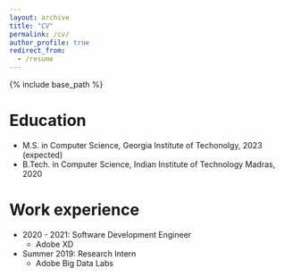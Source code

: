 ```yaml
---
layout: archive
title: "CV"
permalink: /cv/
author_profile: true
redirect_from:
  - /resume
---
```


{% include base_path %}

Education
======
* M.S. in Computer Science, Georgia Institute of Techonolgy, 2023 (expected)
* B.Tech. in Computer Science, Indian Institute of Technology Madras, 2020

Work experience
======
* 2020 - 2021: Software Development Engineer
  * Adobe XD
* Summer 2019: Research Intern
  * Adobe Big Data Labs

